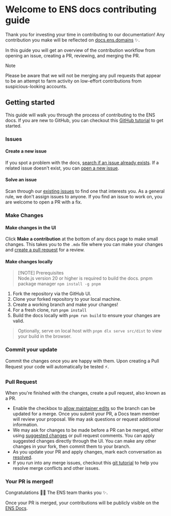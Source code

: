 # Welcome to ENS docs contributing guide

Thank you for investing your time in contributing to our documentation! Any contribution you make will be reflected on [docs.ens.domains](https://docs.ens.domains) :sparkles:.

In this guide you will get an overview of the contribution workflow from opening an issue, creating a PR, reviewing, and merging the PR.

> [!NOTE]
> Please be aware that we will not be merging any pull requests that appear to be an attempt to farm activity on low-effort contributions from suspicious-looking accounts.

## Getting started

This guide will walk you through the process of contributing to the ENS docs. If you are new to GitHub, you can checkout this [GitHub tutorial](https://guides.github.com/activities/hello-world/) to get started.

### Issues

#### Create a new issue

If you spot a problem with the docs, [search if an issue already exists](https://github.com/ensdomains/docs/issues). If a related issue doesn't exist, you can [open a new issue](https://github.com/ensdomains/docs/issues/new).

#### Solve an issue

Scan through our [existing issues](https://github.com/ensdomains/docs/issues) to find one that interests you. As a general rule, we don't assign issues to anyone. If you find an issue to work on, you are welcome to open a PR with a fix.

### Make Changes

#### Make changes in the UI

Click **Make a contribution** at the bottom of any docs page to make small changes. This takes you to the `.mdx` file where you can make your changes and [create a pull request](#pull-request) for a review.

#### Make changes locally

> [!NOTE] Prerequisites  
> Node.js version 20 or higher is required to build the docs.
> pnpm package manager `npm install -g pnpm`

1. Fork the repository via the GitHub UI.
2. Clone your forked repository to your local machine.
3. Create a working branch and make your changes!
4. For a fresh clone, run `pnpm install`
5. Build the docs locally with `pnpm run build` to ensure your changes are valid.

> Optionally, serve on local host with `pnpm dlx serve src/dist` to view your build in the browser.

### Commit your update

Commit the changes once you are happy with them. Upon creating a Pull Request your code will automatically be tested :zap:.

### Pull Request

When you're finished with the changes, create a pull request, also known as a PR.

- Enable the checkbox to [allow maintainer edits](https://docs.github.com/en/github/collaborating-with-issues-and-pull-requests/allowing-changes-to-a-pull-request-branch-created-from-a-fork) so the branch can be updated for a merge.
  Once you submit your PR, a Docs team member will review your proposal. We may ask questions or request additional information.
- We may ask for changes to be made before a PR can be merged, either using [suggested changes](https://docs.github.com/en/github/collaborating-with-issues-and-pull-requests/incorporating-feedback-in-your-pull-request) or pull request comments. You can apply suggested changes directly through the UI. You can make any other changes in your fork, then commit them to your branch.
- As you update your PR and apply changes, mark each conversation as [resolved](https://docs.github.com/en/github/collaborating-with-issues-and-pull-requests/commenting-on-a-pull-request#resolving-conversations).
- If you run into any merge issues, checkout this [git tutorial](https://github.com/skills/resolve-merge-conflicts) to help you resolve merge conflicts and other issues.

### Your PR is merged!

Congratulations :tada::tada: The ENS team thanks you :sparkles:.

Once your PR is merged, your contributions will be publicly visible on the [ENS Docs](https://docs.ens.domains).
